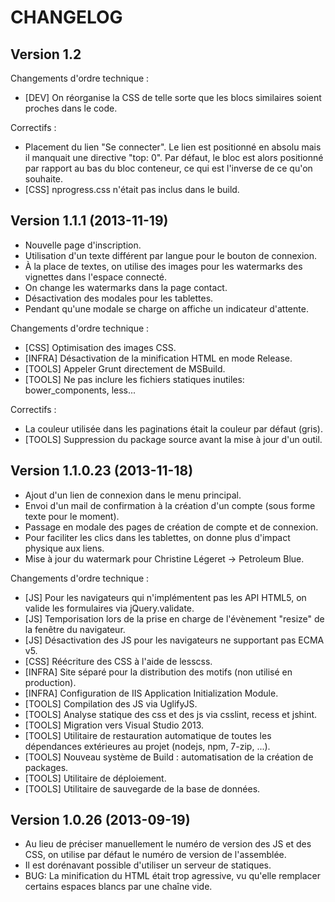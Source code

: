 CHANGELOG
=========

Version 1.2
-----------

Changements d'ordre technique :
* [DEV] On réorganise la CSS de telle sorte que les blocs similaires soient proches dans le code.

Correctifs :
* Placement du lien "Se connecter". Le lien est positionné en absolu mais il manquait
  une directive "top: 0". Par défaut, le bloc est alors positionné par rapport au bas
  du bloc conteneur, ce qui est l'inverse de ce qu'on souhaite.
* [CSS] nprogress.css n'était pas inclus dans le build.

Version 1.1.1 (2013-11-19)
--------------------------

* Nouvelle page d'inscription.
* Utilisation d'un texte différent par langue pour le bouton de connexion.
* À la place de textes, on utilise des images pour les watermarks des vignettes
  dans l'espace connecté.
* On change les watermarks dans la page contact.
* Désactivation des modales pour les tablettes.
* Pendant qu'une modale se charge on affiche un indicateur d'attente.

Changements d'ordre technique :
* [CSS] Optimisation des images CSS.
* [INFRA] Désactivation de la minification HTML en mode Release.
* [TOOLS] Appeler Grunt directement de MSBuild.
* [TOOLS] Ne pas inclure les fichiers statiques inutiles: bower_components, less...

Correctifs :
* La couleur utilisée dans les paginations était la couleur par défaut (gris).
* [TOOLS] Suppression du package source avant la mise à jour d'un outil.

Version 1.1.0.23 (2013-11-18)
-----------------------------

* Ajout d'un lien de connexion dans le menu principal.
* Envoi d'un mail de confirmation à la création d'un compte (sous forme texte pour le moment).
* Passage en modale des pages de création de compte et de connexion.
* Pour faciliter les clics dans les tablettes, on donne plus d'impact physique aux liens.
* Mise à jour du watermark pour Christine Légeret -> Petroleum Blue.

Changements d'ordre technique :
* [JS] Pour les navigateurs qui n'implémentent pas les API HTML5,
       on valide les formulaires via jQuery.validate.
* [JS] Temporisation lors de la prise en charge de l'évènement "resize" de la fenêtre du navigateur.
* [JS] Désactivation des JS pour les navigateurs ne supportant pas ECMA v5.
* [CSS] Réécriture des CSS à l'aide de lesscss.
* [INFRA] Site séparé pour la distribution des motifs (non utilisé en production).
* [INFRA] Configuration de IIS Application Initialization Module.
* [TOOLS] Compilation des JS via UglifyJS.
* [TOOLS] Analyse statique des css et des js via csslint, recess et jshint.
* [TOOLS] Migration vers Visual Studio 2013.
* [TOOLS] Utilitaire de restauration automatique de toutes les dépendances
          extérieures au projet (nodejs, npm, 7-zip, ...).
* [TOOLS] Nouveau système de Build : automatisation de la création de packages.
* [TOOLS] Utilitaire de déploiement.
* [TOOLS] Utilitaire de sauvegarde de la base de données.

Version 1.0.26 (2013-09-19)
---------------------------

* Au lieu de préciser manuellement le numéro de version des JS et des CSS, on utilise par défaut
  le numéro de version de l'assemblée.
* Il est dorénavant possible d'utiliser un serveur de statiques.
* BUG: La minification du HTML était trop agressive, vu qu'elle remplacer certains espaces blancs
  par une chaîne vide.
